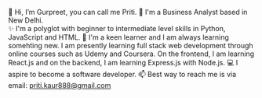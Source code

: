 👋 Hi, I’m Gurpreet, you can call me Priti.
👀 I'm a Business Analyst based in New Delhi.  
✨ I'm a polyglot with beginner to intermediate level skills in Python, JavaScript and HTML.
🌱 I'm a keen learner and I am always learning somehting new. I am presently learning full stack web development through online courses such as Udemy and Coursera. On the frontend, I am learning React.js and on the backend, I am learning Express.js with Node.js.
💻 I aspire to become a software developer.
📫 Best way to reach me is via email: priti.kaur888@gmail.com
